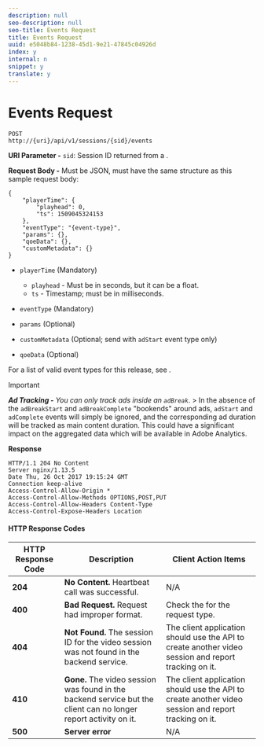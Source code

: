 ```yaml
---
description: null
seo-description: null
seo-title: Events Request
title: Events Request
uuid: e5048b84-1238-45d1-9e21-47845c04926d
index: y
internal: n
snippet: y
translate: y
---
```


# Events Request

```
POST 
http://{uri}/api/v1/sessions/{sid}/events 

```

**URI Parameter -** `sid`: Session ID returned from a [](../../media-collection-api/mc-api-ref/mc-api-sessions-req.md).

**Request Body -** Must be JSON, must have the same structure as this sample request body:

```
{ 
    "playerTime": { 
        "playhead": 0, 
        "ts": 1509045324153 
    }, 
    "eventType": "{event-type}", 
    "params": {}, 
    "qoeData": {}, 
    "customMetadata": {} 
}
```

* `playerTime` (Mandatory)

    * `playhead` - Must be in seconds, but it can be a float.
    * `ts` - Timestamp; must be in milliseconds.

* `eventType` (Mandatory)
* `params` (Optional) 
* `customMetadata` (Optional; send with `adStart` event type only)

* `qoeData` (Optional)

For a list of valid event types for this release, see [](../../media-collection-api/mc-api-ref/mc-api-event-types.md).

>[!IMPORTANT]
>
>***Ad Tracking -** You can only track ads inside an `adBreak`*. >
>In the absence of the `adBreakStart` and `adBreakComplete` "bookends" around ads, `adStart` and `adComplete` events will simply be ignored, and the corresponding ad duration will be tracked as main content duration. This could have a significant impact on the aggregated data which will be available in Adobe Analytics.

**Response**

```
HTTP/1.1 204 No Content 
Server nginx/1.13.5 
Date Thu, 26 Oct 2017 19:15:24 GMT 
Connection keep-alive 
Access-Control-Allow-Origin * 
Access-Control-Allow-Methods OPTIONS,POST,PUT 
Access-Control-Allow-Headers Content-Type 
Access-Control-Expose-Headers Location
```

#### HTTP Response Codes
|  HTTP Response Code  | Description  | Client Action Items  |
|---|---|---|
|  **204** | **No Content.** Heartbeat call was successful.  | N/A  |
|  **400** | **Bad Request.** Request had improper format.  | Check the [](../../media-collection-api/mc-api-ref/mc-api-json-validation.md) for the request type.  |
|  **404** | **Not Found.** The session ID for the video session was not found in the backend service.  | The client application should use the [](../../media-collection-api/mc-api-ref/mc-api-sessions-req.md) API to create another video session and report tracking on it.  |
|  **410** | **Gone.** The video session was found in the backend service but the client can no longer report activity on it.  | The client application should use the [](../../media-collection-api/mc-api-ref/mc-api-sessions-req.md) API to create another video session and report tracking on it.  |
|  **500** | **Server error** | N/A  |

